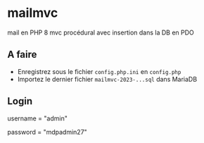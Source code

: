 # mailmvc
mail en PHP 8 mvc procédural avec insertion dans la DB en PDO

## A faire
- Enregistrez sous le fichier `config.php.ini` en `config.php`
- Importez le dernier fichier `mailmvc-2023-...sql` dans MariaDB

## Login

username = "admin"

password = "mdpadmin27"
